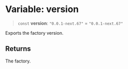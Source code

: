 # Variable: version

> `const` **version**: `"0.0.1-next.67"` = `"0.0.1-next.67"`

Exports the factory version.

## Returns

The factory.
